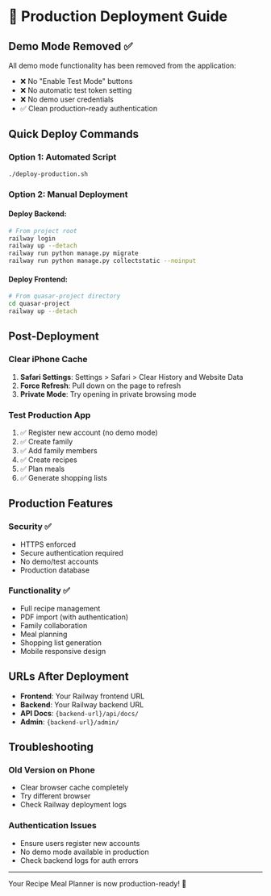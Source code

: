# 🚀 Production Deployment Guide

## Demo Mode Removed ✅

All demo mode functionality has been removed from the application:

- ❌ No "Enable Test Mode" buttons
- ❌ No automatic test token setting
- ❌ No demo user credentials
- ✅ Clean production-ready authentication

## Quick Deploy Commands

### Option 1: Automated Script
```bash
./deploy-production.sh
```

### Option 2: Manual Deployment

#### Deploy Backend:
```bash
# From project root
railway login
railway up --detach
railway run python manage.py migrate
railway run python manage.py collectstatic --noinput
```

#### Deploy Frontend:
```bash
# From quasar-project directory
cd quasar-project
railway up --detach
```

## Post-Deployment

### Clear iPhone Cache
1. **Safari Settings**: Settings > Safari > Clear History and Website Data
2. **Force Refresh**: Pull down on the page to refresh
3. **Private Mode**: Try opening in private browsing mode

### Test Production App
1. ✅ Register new account (no demo mode)
2. ✅ Create family
3. ✅ Add family members
4. ✅ Create recipes
5. ✅ Plan meals
6. ✅ Generate shopping lists

## Production Features

### Security ✅
- HTTPS enforced
- Secure authentication required
- No demo/test accounts
- Production database

### Functionality ✅
- Full recipe management
- PDF import (with authentication)
- Family collaboration
- Meal planning
- Shopping list generation
- Mobile responsive design

## URLs After Deployment

- **Frontend**: Your Railway frontend URL
- **Backend**: Your Railway backend URL  
- **API Docs**: `{backend-url}/api/docs/`
- **Admin**: `{backend-url}/admin/`

## Troubleshooting

### Old Version on Phone
- Clear browser cache completely
- Try different browser
- Check Railway deployment logs

### Authentication Issues
- Ensure users register new accounts
- No demo mode available in production
- Check backend logs for auth errors

---

Your Recipe Meal Planner is now production-ready! 🎉